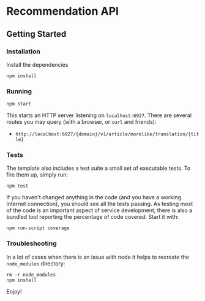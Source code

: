 # Recommendation API

## Getting Started

### Installation
Install the dependencies
```
npm install
```

### Running
```
npm start
```

This starts an HTTP server listening on `localhost:6927`. There are several
routes you may query (with a browser, or `curl` and friends):

* `http://localhost:6927/{domain}/v1/article/morelike/translation/{title}`

### Tests

The template also includes a test suite a small set of executable tests. To fire
them up, simply run:

```
npm test
```

If you haven't changed anything in the code (and you have a working Internet
connection), you should see all the tests passing. As testing most of the code
is an important aspect of service development, there is also a bundled tool
reporting the percentage of code covered. Start it with:

```
npm run-script coverage
```

### Troubleshooting

In a lot of cases when there is an issue with node it helps to recreate the
`node_modules` directory:

```
rm -r node_modules
npm install
```

Enjoy!

